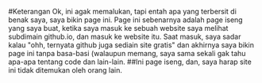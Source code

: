 #Keterangan
Ok, ini agak memalukan, tapi entah apa yang terbersit di benak saya, saya bikin page ini. Page ini sebenarnya adalah page iseng yang saya buat, ketika saya masuk ke sebuah website saya melihat subdimain github.io, dan masuk ke website itu. Saat masuk, saya sadar kalau "ohh, ternyata github juga sediain site gratis" dan akhirnya saya bikin page ini tanpa basa-basi (walaupun memang, saya sama sekali gak tahu apa-apa tentang code dan lain-lain.
##Ini page iseng, dan, saya harap site ini tidak ditemukan oleh orang lain.
